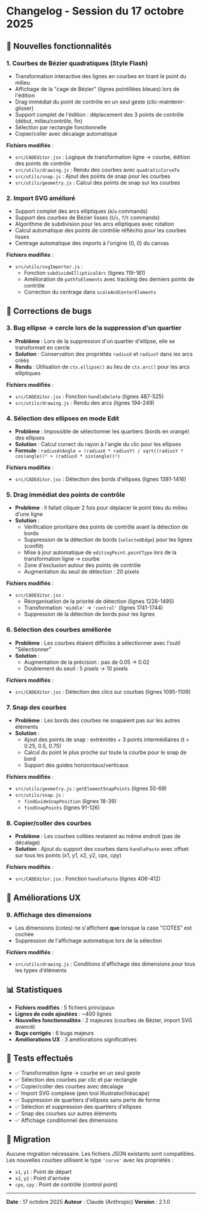 # Changelog - Session du 17 octobre 2025

## 🎨 Nouvelles fonctionnalités

### 1. **Courbes de Bézier quadratiques (Style Flash)**
- Transformation interactive des lignes en courbes en tirant le point du milieu
- Affichage de la "cage de Bézier" (lignes pointillées bleues) lors de l'édition
- Drag immédiat du point de contrôle en un seul geste (clic-maintenir-glisser)
- Support complet de l'édition : déplacement des 3 points de contrôle (début, milieu/contrôle, fin)
- Sélection par rectangle fonctionnelle
- Copier/coller avec décalage automatique

**Fichiers modifiés** :
- `src/CADEditor.jsx` : Logique de transformation ligne → courbe, édition des points de contrôle
- `src/utils/drawing.js` : Rendu des courbes avec `quadraticCurveTo`
- `src/utils/snap.js` : Ajout des points de snap pour les courbes
- `src/utils/geometry.js` : Calcul des points de snap sur les courbes

### 2. **Import SVG amélioré**
- Support complet des arcs elliptiques (`A`/`a` commands)
- Support des courbes de Bézier lisses (`S`/`s`, `T`/`t` commands)
- Algorithme de subdivision pour les arcs elliptiques avec rotation
- Calcul automatique des points de contrôle réfléchis pour les courbes lisses
- Centrage automatique des imports à l'origine (0, 0) du canvas

**Fichiers modifiés** :
- `src/utils/svgImporter.js` : 
  - Fonction `subdivideEllipticalArc` (lignes 119-181)
  - Amélioration de `pathToElements` avec tracking des derniers points de contrôle
  - Correction du centrage dans `scaleAndCenterElements`

## 🐛 Corrections de bugs

### 3. **Bug ellipse → cercle lors de la suppression d'un quartier**
- **Problème** : Lors de la suppression d'un quartier d'ellipse, elle se transformait en cercle
- **Solution** : Conservation des propriétés `radiusX` et `radiusY` dans les arcs créés
- **Rendu** : Utilisation de `ctx.ellipse()` au lieu de `ctx.arc()` pour les arcs elliptiques

**Fichiers modifiés** :
- `src/CADEditor.jsx` : Fonction `handleDelete` (lignes 487-525)
- `src/utils/drawing.js` : Rendu des arcs (lignes 194-249)

### 4. **Sélection des ellipses en mode Edit**
- **Problème** : Impossible de sélectionner les quartiers (bords en orange) des ellipses
- **Solution** : Calcul correct du rayon à l'angle du clic pour les ellipses
- **Formule** : `radiusAtAngle = (radiusX * radiusY) / sqrt((radiusY * cos(angle))² + (radiusX * sin(angle))²)`

**Fichiers modifiés** :
- `src/CADEditor.jsx` : Détection des bords d'ellipses (lignes 1381-1416)

### 5. **Drag immédiat des points de contrôle**
- **Problème** : Il fallait cliquer 2 fois pour déplacer le point bleu du milieu d'une ligne
- **Solution** : 
  - Vérification prioritaire des points de contrôle avant la détection de bords
  - Suppression de la détection de bords (`selectedEdge`) pour les lignes (conflit)
  - Mise à jour automatique de `editingPoint.pointType` lors de la transformation ligne → courbe
  - Zone d'exclusion autour des points de contrôle
  - Augmentation du seuil de détection : 20 pixels

**Fichiers modifiés** :
- `src/CADEditor.jsx` : 
  - Réorganisation de la priorité de détection (lignes 1228-1495)
  - Transformation `'middle'` → `'control'` (lignes 1741-1744)
  - Suppression de la détection de bords pour les lignes

### 6. **Sélection des courbes améliorée**
- **Problème** : Les courbes étaient difficiles à sélectionner avec l'outil "Sélectionner"
- **Solution** : 
  - Augmentation de la précision : pas de 0.05 → 0.02
  - Doublement du seuil : 5 pixels → 10 pixels

**Fichiers modifiés** :
- `src/CADEditor.jsx` : Détection des clics sur courbes (lignes 1095-1109)

### 7. **Snap des courbes**
- **Problème** : Les bords des courbes ne snapaient pas sur les autres éléments
- **Solution** : 
  - Ajout des points de snap : extrémités + 3 points intermédiaires (t = 0.25, 0.5, 0.75)
  - Calcul du point le plus proche sur toute la courbe pour le snap de bord
  - Support des guides horizontaux/verticaux

**Fichiers modifiés** :
- `src/utils/geometry.js` : `getElementSnapPoints` (lignes 55-69)
- `src/utils/snap.js` : 
  - `findGuideSnapPosition` (lignes 18-39)
  - `findSnapPoints` (lignes 91-126)

### 8. **Copier/coller des courbes**
- **Problème** : Les courbes collées restaient au même endroit (pas de décalage)
- **Solution** : Ajout du support des courbes dans `handlePaste` avec offset sur tous les points (x1, y1, x2, y2, cpx, cpy)

**Fichiers modifiés** :
- `src/CADEditor.jsx` : Fonction `handlePaste` (lignes 406-412)

## 🎯 Améliorations UX

### 9. **Affichage des dimensions**
- Les dimensions (cotes) ne s'affichent **que** lorsque la case "COTES" est cochée
- Suppression de l'affichage automatique lors de la sélection

**Fichiers modifiés** :
- `src/utils/drawing.js` : Conditions d'affichage des dimensions pour tous les types d'éléments

## 📊 Statistiques

- **Fichiers modifiés** : 5 fichiers principaux
- **Lignes de code ajoutées** : ~400 lignes
- **Nouvelles fonctionnalités** : 2 majeures (courbes de Bézier, import SVG avancé)
- **Bugs corrigés** : 6 bugs majeurs
- **Améliorations UX** : 3 améliorations significatives

## 🧪 Tests effectués

- ✅ Transformation ligne → courbe en un seul geste
- ✅ Sélection des courbes par clic et par rectangle
- ✅ Copier/coller des courbes avec décalage
- ✅ Import SVG complexe (pen tool Illustrator/Inkscape)
- ✅ Suppression de quartiers d'ellipses sans perte de forme
- ✅ Sélection et suppression des quartiers d'ellipses
- ✅ Snap des courbes sur autres éléments
- ✅ Affichage conditionnel des dimensions

## 🔄 Migration

Aucune migration nécessaire. Les fichiers JSON existants sont compatibles.
Les nouvelles courbes utilisent le type `'curve'` avec les propriétés :
- `x1`, `y1` : Point de départ
- `x2`, `y2` : Point d'arrivée
- `cpx`, `cpy` : Point de contrôle (control point)

---

**Date** : 17 octobre 2025
**Auteur** : Claude (Anthropic)
**Version** : 2.1.0

